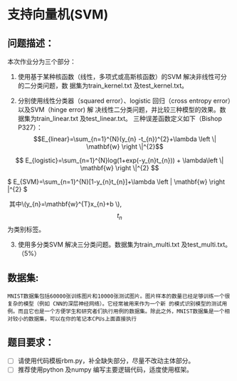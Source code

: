 

# 支持向量机(SVM)



## 问题描述：

本次作业分为三个部分：

1. 使用基于某种核函数（线性，多项式或高斯核函数）的SVM 解决非线性可分的二分类问题，数
  据集为train_kernel.txt 及test_kernel.txt。

2. 分别使用线性分类器（squared error）、logistic 回归（cross entropy error）以及SVM（hinge error) 解
  决线性二分类问题，并比较三种模型的效果。数据集为train_linear.txt 及test_linear.txt。
  三种误差函数定义如下（Bishop P327）：
  $$E_{linear}=\sum_{n=1}^{N}(y_{n} -t_{n})^{2}+\lambda \left \| \mathbf{w} \right \|^{2}$$

  $$
  E_{logistic}=\sum_{n=1}^{N}log(1+exp(-y_{n}t_{n})) + \lambda\left \| \mathbf{w} \right \|^{2}
  $$

  $
  E_{SVM}=\sum_{n=1}^{N}[1-y_{n}t_{n}]+\lambda \left \| \mathbf{w} \right \|^{2}
  $

  ​
  其中\\(y_{n}=\mathbf{w}^{T}x_{n}+b \\),$$t_{n}$$ 为类别标签。

3. 使用多分类SVM 解决三分类问题。数据集为train_multi.txt 及test_multi.txt。（5%）





## 数据集: 

 	MNIST数据集包括60000张训练图片和10000张测试图片。图片样本的数量已经足够训练一个很复杂的模型（例如 CNN的深层神经网络）。它经常被用来作为一个新 的模式识别模型的测试用例。而且它也是一个方便学生和研究者们执行用例的数据集。除此之外，MNIST数据集是一个相对较小的数据集，可以在你的笔记本CPUs上面直接执行





## 题目要求： 

- [ ] 请使用代码模板rbm.py，补全缺失部分，尽量不改动主体部分。
- [ ] 推荐使用python 及numpy 编写主要逻辑代码，适度使用框架。
